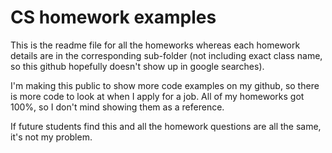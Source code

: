 # CS homework examples
This is the readme file for all the homeworks whereas each homework details are in the corresponding sub-folder (not including exact class name, so this github hopefully doesn't show up in google searches).

I'm making this public to show more code examples on my github, so there is more code to look at when I apply for a job. All of my homeworks got 100%, so I don't mind showing them as a reference.

If future students find this and all the homework questions are all the same, it's not my problem.
